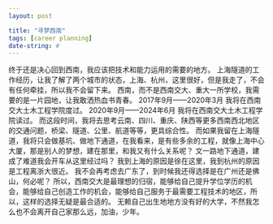```yaml
---
layout: post

title: "寻梦西南"
tags: [career planning]
date-string: #
---
```


终于还是决心回到西南，我应该把技术和能力运用的需要的地方。
上海隧道的工作经历，让我了解了两个城市的状态，上海、杭州，这里很好，但是我走了，不会有任何牵挂，所以我不会留下来。
西南，而不是西南交大、重大一所学校，我需要的是一片园地，让我敢洒热血书青春。
2017年9月——2020年3月 我将在西南交大土木工程学院度过。
2020年9月——2024年6月 我将在西南交大土木工程学院读过。
而这段时间，我将去思考云南、四川、重庆、陕西等更多西南西北地区的交通问题，桥梁、隧道、公里、航道等等，更具综合性。
而如果我留在上海隧道，我将只会做基坑、做地下通道，在我看来，是有些多余的工程，就像上海中心大厦，那是别人的梦想，建在那里，和我又有什么关系呢？
文一路地下通道，建成了难道我会开车从这里经过吗？
我到上海的原因是徐在这里，我到杭州的原因是工程离浙大很近。
我不会再考虑去广东了，到时候我还得选择是在广州还是佛山，何必呢？
所以，西南交大是最理想的归宿，能够给自己提升学位学历的机会，能够给自己创造工作的机会，能够给自己服务于最需要工程技术的地区，所以，这样的选择无疑是最合适的。
无赖自己出生地地方没有好的大学，不然我怎么也不会离开自己家那么远，加油，少年。